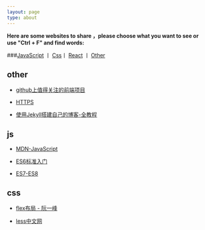 ```yaml
---
layout: page
type: about
---
```



**Here are some websites to share ，please choose what you want to see or use "Ctrl + F" and find words:**


###<a href="#js" target="_self">JavaScript</a>   <span> 丨</span>  <a href="#css" target="_self">Css</a><span>丨</span> <a href="#react" target="_self">React</a> <span>丨</span> <a href="#other" target="_self">Other</a>

## <span id = "other">other</span>

-  [github上值得关注的前端项目](https://segmentfault.com/a/1190000002804472 "github上值得关注的前端项目")

-  [HTTPS](https://segmentfault.com/a/1190000014954687 "HTTPS")

-  [使用Jekyll搭建自己的博客-全教程](https://www.jianshu.com/p/c04475ba80e4 "使用Jekyll搭建自己的博客-全教程")


## <span id = "js">js</span>

-  [MDN-JavaScript](https://developer.mozilla.org/en-US/docs/Web/JavaScript "MDN-Javascript")


- [ES6标准入门](http://es6.ruanyifeng.com/ "ES6标准入门")


- [ES7-ES8](https://www.cnblogs.com/zhuanzhuanfe/p/7493433.html "ES7-ES8")

## <span id = "css">css</span>

- [flex布局 - 阮一峰](http://www.ruanyifeng.com/blog/2015/07/flex-grammar.html?^%$ "flex")


- [less中文网](http://lesscss.cn/ "less中文网")


